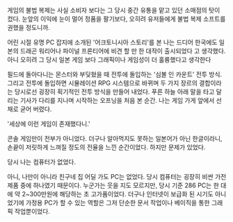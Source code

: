 게임의 불법 복제는 사실 소비자 보다는 그 당시 중간 유통을 맡고 있던 소매점의 탓이 컸다. 
눈앞의 이익에 눈이 멀어 정품을 팔기보다, 오히려 유저들에게 불법 복제 소프트를 권했을 정도니까. 

어린 시절 유명 PC 잡지에 소개된 '어크토니시아 스토리'를 본 나는 드디어 한국에도 일본의 드래곤 워리어나 파이널 프론티어에 비견 할 만 한 대작이 출시되었다
고 생각했다. 
아니 오히려 그 당시 일본 게임 보다 그래픽이나 게임성이 더 훌륭했다고 생각한다 

필드에 돌아다니는 몬스터와 부딪혔을 때 전투에 돌입하는 '심볼 인 카운트' 전투 방식. 
그리고 전투에 돌입하면 시뮬레이션 RPG 시스템으로 바뀌며 두 가지 장르의 결합이라는 당시로선 굉장히 획기적인 전투 방식을 만들어 내었다. 
푸른 하늘 아래 말을 타고 달리는 기사가 다리를 지나며 시작하는 오프닝을 처음 본 순간. 나는 게임 가게 앞에서 선 채로 굳어 버렸다. 

'세상에 이런 게임이 존재했다니.' 

콘솔 게임만이 전부가 아니었다. 더구나 알아먹지도 못하는 일본어가 아닌 한글이라니, 손끝이 저릿하게 느껴질 정도의 전율을 느낀 순간이었다. 
하지만 문제가 있었다. 

당시 나는 컴퓨터가 없었다. 

아니, 나만이 아니라 친구네 집 어딜 가도 PC는 없었다. 당시 컴퓨터는 굉장히 비싼 가전제품 중에 하나였기 때문이다. 
누군가는 웃을 지도 모르지만, 당시 기준 286 PC는 한 대에 약 2~300만원에 해당하는 초 고가품이었다. 더구나 인터넷이 보급화 된 시기도 아니었기에 가정용 PC가 할 수 있는 역할은 그저 단순한 문서 작업이나 베이직을 통한 그래픽 작업뿐이었다. 